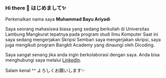### Hi there 👋 はじめまして✨

Perkenalkan nama saya **Muhammad Bayu Ariyadi** 

Saya seorang mahasiswa biasa yang sedang berkuliah di Universitas Lambung Mangkurat tepatnya pada program studi Ilmu Komputer
Saat ini saya sedang mengerjakan Skripsi
Sembari saya mengerjakan skripsi, saya juga mengikuti program Bangkit Academy yang dinaungi oleh Dicoding.

Saya sangat senang jika anda ingin berkolaborasi dengan saya.
Anda bisa menghubungi saya melalui [LinkedIn](https://www.linkedin.com/in/bayuariyadi/).

Salam kenal ^^ よろしくお願いします✨

<!--
**BayuAriyadi/BayuAriyadi** is a ✨ _special_ ✨ repository because its `README.md` (this file) appears on your GitHub profile.

Here are some ideas to get you started:

- 🔭 I’m currently working on ...
- 🌱 I’m currently learning ...
- 👯 I’m looking to collaborate on ...
- 🤔 I’m looking for help with ...
- 💬 Ask me about ...
- 📫 How to reach me: ...
- 😄 Pronouns: ...
- ⚡ Fun fact: ...
-->
